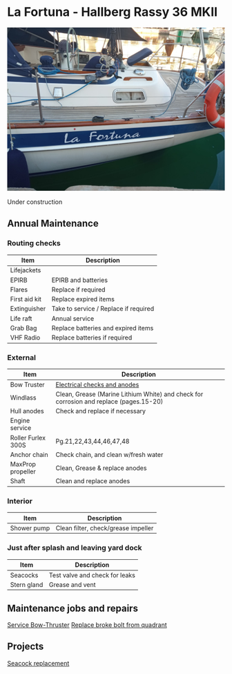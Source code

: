 # La Fortuna - Hallberg Rassy 36 MKII

![LaFortuna](images/lafortuna.jpg)


Under construction

## Annual Maintenance

### Routing checks

| Item | Description |
| --- | ----------- |
| Lifejackets | |
| EPIRB | EPIRB and batteries |
| Flares | Replace if required |
| First aid kit | Replace expired items |
| Extinguisher | Take to service / Replace if required |
| Life raft | Annual service  |
| Grab Bag | Replace batteries and expired items |
| VHF Radio | Replace batteries if required |

### External

| Item | Description |
| --- | ----------- |
| Bow Truster | [Electrical checks and anodes](jobs/service-bow-thruster.md) |
| Windlass | Clean, Grease (Marine Lithium White) and check for corrosion and replace (pages.15-20)|
| Hull anodes | Check and replace if necessary |
| Engine service |  |
| Roller Furlex 300S  | Pg.21,22,43,44,46,47,48 |
| Anchor chain | Check chain, and clean w/fresh water |
| MaxProp propeller | Clean, Grease & replace anodes |
| Shaft | Clean and replace anodes |

### Interior

| Item | Description |
| --- | ----------- |
| Shower pump | Clean filter, check/grease impeller |


### Just after splash and leaving yard dock

| Item | Description |
| --- | ----------- |
| Seacocks | Test valve and check for leaks |
| Stern gland | Grease and vent  |


## Maintenance jobs and repairs

[Service Bow-Thruster](jobs/service-bow-thruster.md)
[Replace broke bolt from quadrant](jobs/quadrant-auto-pilot.md)

## Projects

[Seacock replacement](projects/seacock-replacement.md)
